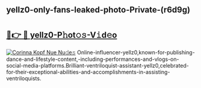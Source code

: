 ## yellz0-only-fans​-leaked-photo​-Private-(r6d9g)


# <h2><a href="https://mediaupload.pro?title=yellz0&ref=git">🔗👉 🔴 yellz0-P𝚑ot𝚘𝚜-V𝚒d𝚎o</a></h2>

[![Corinna Kopf Nue Nu𝚍e𝚜](https://i.imgur.com/0qMVB7G.gif)](https://mediaupload.pro?title=yellz0&ref=git)
Online-influencer-yellz0,known-for-publishing-dance-and-lifestyle-content,-including-performances-and-vlogs-on-social-media-platforms.Brilliant-ventriloquist-assistant-yellz0,celebrated-for-their-exceptional-abilities-and-accomplishments-in-assisting-ventriloquists.  